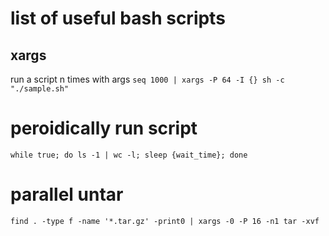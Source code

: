 # list of useful bash scripts

## xargs
run a script n times with args
`seq 1000 | xargs -P 64 -I {} sh -c "./sample.sh" `

# peroidically run script
`while true; do ls -1 | wc -l; sleep {wait_time}; done`


# parallel untar
`find . -type f -name '*.tar.gz' -print0 | xargs -0 -P 16 -n1 tar -xvf`



